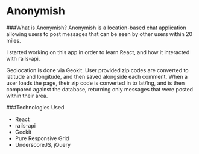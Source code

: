 # Anonymish

###What is Anonymish?
Anonymish is a location-based chat application allowing users to post messages that can be seen by other users within 20 miles. 

I started working on this app in order to learn React, and how it interacted with rails-api. 

Geolocation is done via Geokit. User provided zip codes are converted to latitude and longitude, and then saved alongside each comment. When a user loads the page, their zip code is converted in to lat/lng, and is then compared against the database, returning only messages that were posted within their area. 


###Technologies Used
* React
* rails-api
* Geokit
* Pure Responsive Grid
* UnderscoreJS, jQuery

